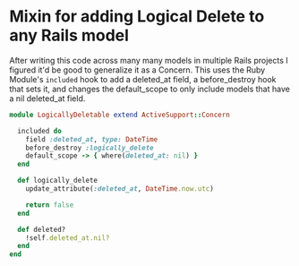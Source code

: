 # Mixin for adding Logical Delete to any Rails model

After writing this code across many many models in multiple Rails projects I figured it'd be good to generalize it as a Concern. This uses the Ruby Module's `included` hook to add a deleted_at field, a before_destroy hook that sets it, and changes the default_scope to only include models that have a nil deleted_at field.

```ruby
module LogicallyDeletable extend ActiveSupport::Concern

  included do
    field :deleted_at, type: DateTime
    before_destroy :logically_delete
    default_scope -> { where(deleted_at: nil) }
  end

  def logically_delete
    update_attribute(:deleted_at, DateTime.now.utc)

    return false
  end

  def deleted?
    !self.deleted_at.nil?
  end
end
```
